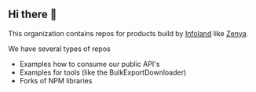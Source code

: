 ## Hi there 👋

This organization contains repos for products build by [Infoland](infoland.eu) like [Zenya](zenya-software.com).

We have several types of repos
- Examples how to consume our public API's
- Examples for tools (like the BulkExportDownloader)
- Forks of NPM libraries

<!--

**Here are some ideas to get you started:**

🙋‍♀️ A short introduction - what is your organization all about?
🌈 Contribution guidelines - how can the community get involved?
👩‍💻 Useful resources - where can the community find your docs? Is there anything else the community should know?
🍿 Fun facts - what does your team eat for breakfast?
🧙 Remember, you can do mighty things with the power of [Markdown](https://docs.github.com/github/writing-on-github/getting-started-with-writing-and-formatting-on-github/basic-writing-and-formatting-syntax)
-->
